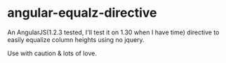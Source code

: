 # angular-equalz-directive
An AngularJS(1.2.3 tested, I'll test it on 1.30 when I have time) directive to easily equalize column heights using no jquery.

Use with caution & lots of love.
